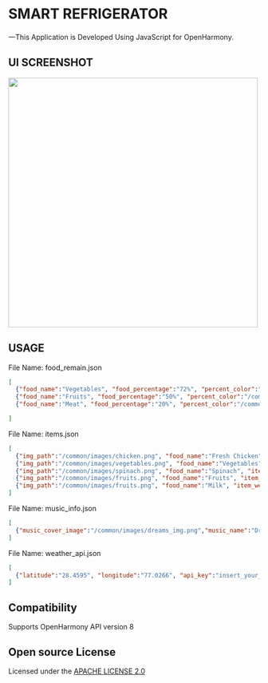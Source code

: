 # SMART REFRIGERATOR
一This Application is Developed Using JavaScript for OpenHarmony.

## UI SCREENSHOT
 <img width="500" src="https://user-images.githubusercontent.com/57445475/154552921-5e251267-1aa8-4f14-af55-b4189551ef40.png">


## USAGE
File Name: food_remain.json
```json
[
  {"food_name":"Vegetables", "food_percentage":"72%", "percent_color":"/common/images/green_range.png" },
  {"food_name":"Fruits", "food_percentage":"50%", "percent_color":"/common/images/violet_range.png" },
  {"food_name":"Meat", "food_percentage":"20%", "percent_color":"/common/images/orange_range.png"}

]
```

File Name: items.json
```json
[
  {"img_path":"/common/images/chicken.png", "food_name":"Fresh Chicken", "item_weight":"1kg"},
  {"img_path":"/common/images/vegetables.png", "food_name":"Vegetables", "item_weight":"3kg"},
  {"img_path":"/common/images/spinach.png", "food_name":"Spinach", "item_weight":"500g"},
  {"img_path":"/common/images/fruits.png", "food_name":"Fruits", "item_weight":"3kg"},
  {"img_path":"/common/images/fruits.png", "food_name":"Milk", "item_weight":"2lts"}
]
```

File Name: music_info.json
```json
[
  {"music_cover_image":"/common/images/dreams_img.png","music_name":"Dream","music_genre":"Romantic"}
]
```

File Name: weather_api.json
```json
[
  {"latitude":"28.4595", "longitude":"77.0266", "api_key":"insert_your_api_key"}
]
```
 

## Compatibility
Supports OpenHarmony API version 8

## Open source License
Licensed under the <a href="https://github.com/sahilchutani/smart_refrigerator/blob/main/LICENSE">APACHE LICENSE 2.0</a>

